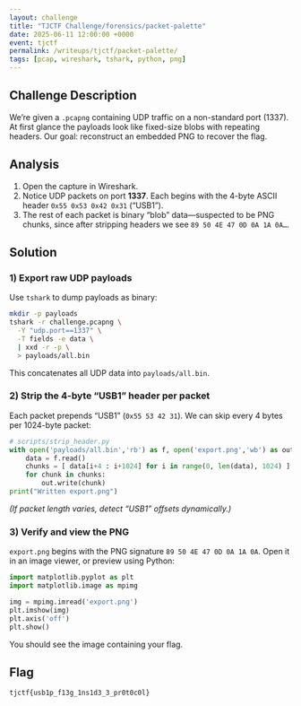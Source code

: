 ```yaml
---
layout: challenge
title: "TJCTF Challenge/forensics/packet-palette"
date: 2025-06-11 12:00:00 +0000
event: tjctf
permalink: /writeups/tjctf/packet-palette/
tags: [pcap, wireshark, tshark, python, png]
---
```

## Challenge Description

We’re given a `.pcapng` containing UDP traffic on a non-standard port (1337). At first glance the payloads look like fixed-size blobs with repeating headers. Our goal: reconstruct an embedded PNG to recover the flag.

## Analysis

1. Open the capture in Wireshark.
2. Notice UDP packets on port **1337**. Each begins with the 4-byte ASCII header `0x55 0x53 0x42 0x31` (“USB1”).
3. The rest of each packet is binary “blob” data—suspected to be PNG chunks, since after stripping headers we see `89 50 4E 47 0D 0A 1A 0A…`.

## Solution

### 1) Export raw UDP payloads

Use `tshark` to dump payloads as binary:

```bash
mkdir -p payloads
tshark -r challenge.pcapng \
  -Y "udp.port==1337" \
  -T fields -e data \
  | xxd -r -p \
  > payloads/all.bin
```

This concatenates all UDP data into `payloads/all.bin`.

### 2) Strip the 4-byte “USB1” header per packet

Each packet prepends “USB1” (`0x55 53 42 31`). We can skip every 4 bytes per 1024-byte packet:

```python
# scripts/strip_header.py
with open('payloads/all.bin','rb') as f, open('export.png','wb') as out:
    data = f.read()
    chunks = [ data[i+4 : i+1024] for i in range(0, len(data), 1024) ]
    for chunk in chunks:
        out.write(chunk)
print("Written export.png")
```

_(If packet length varies, detect “USB1” offsets dynamically.)_

### 3) Verify and view the PNG

`export.png` begins with the PNG signature `89 50 4E 47 0D 0A 1A 0A`. Open it in an image viewer, or preview using Python:

```python
import matplotlib.pyplot as plt
import matplotlib.image as mpimg

img = mpimg.imread('export.png')
plt.imshow(img)
plt.axis('off')
plt.show()
```

You should see the image containing your flag.

## Flag

```
tjctf{usb1p_f13g_1ns1d3_3_pr0t0c0l}
```
